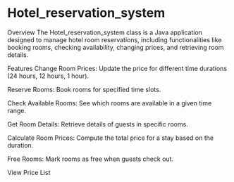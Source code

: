 # Hotel_reservation_system
Overview
The Hotel_reservation_system class is a Java application designed to manage hotel room reservations, including functionalities like booking rooms, checking availability, changing prices, and retrieving room details.

Features
  Change Room Prices: Update the price for different time durations (24 hours, 12 hours, 1 hour).

  Reserve Rooms: Book rooms for specified time slots.

  Check Available Rooms: See which rooms are available in a given time range.

  Get Room Details: Retrieve details of guests in specific rooms.

  Calculate Room Prices: Compute the total price for a stay based on the duration.

  Free Rooms: Mark rooms as free when guests check out.

  View Price List
